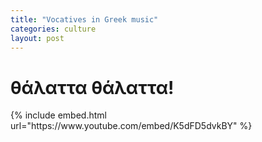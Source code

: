 ```yaml
---
title: "Vocatives in Greek music"
categories: culture
layout: post
---
```


# θάλαττα θάλαττα!

<div class="large">
{% include embed.html url="https://www.youtube.com/embed/K5dFD5dvkBY" %}
</div>
